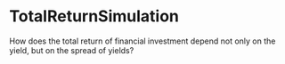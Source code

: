# TotalReturnSimulation
How does the total return of financial investment depend not only on the yield, but on the spread of yields?
